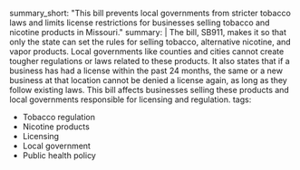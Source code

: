 summary_short: "This bill prevents local governments from stricter tobacco laws and limits license restrictions for businesses selling tobacco and nicotine products in Missouri."
summary: |
  The bill, SB911, makes it so that only the state can set the rules for selling tobacco, alternative nicotine, and vapor products. Local governments like counties and cities cannot create tougher regulations or laws related to these products. It also states that if a business has had a license within the past 24 months, the same or a new business at that location cannot be denied a license again, as long as they follow existing laws. This bill affects businesses selling these products and local governments responsible for licensing and regulation.
tags:
  - Tobacco regulation
  - Nicotine products
  - Licensing
  - Local government
  - Public health policy

